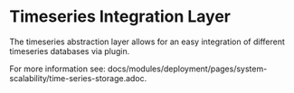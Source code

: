 # Timeseries Integration Layer
The timeseries abstraction layer allows for an easy integration of different timeseries databases via plugin.

For more information see: docs/modules/deployment/pages/system-scalability/time-series-storage.adoc.
